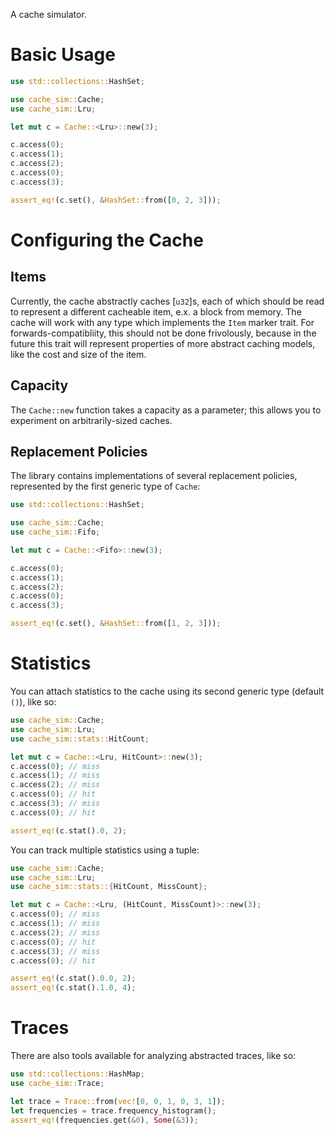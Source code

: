 A cache simulator.

# Basic Usage

```rust
use std::collections::HashSet;

use cache_sim::Cache;
use cache_sim::Lru;

let mut c = Cache::<Lru>::new(3);

c.access(0);
c.access(1);
c.access(2);
c.access(0);
c.access(3);

assert_eq!(c.set(), &HashSet::from([0, 2, 3]));
```

# Configuring the Cache

## Items

Currently, the cache abstractly caches [`u32`]s, each of which should be read to
represent a different cacheable item, e.x. a block from memory. The cache will
work with any type which implements the `Item` marker trait. For
forwards-compatibliity, this should not be done frivolously, because in the
future this trait will represent properties of more abstract caching models,
like the cost and size of the item.

## Capacity

The `Cache::new` function takes a capacity as a parameter; this allows you to
experiment on arbitrarily-sized caches.

## Replacement Policies

The library contains implementations of several replacement policies,
represented by the first generic type of `Cache`:

```rust
use std::collections::HashSet;

use cache_sim::Cache;
use cache_sim::Fifo;

let mut c = Cache::<Fifo>::new(3);

c.access(0);
c.access(1);
c.access(2);
c.access(0);
c.access(3);

assert_eq!(c.set(), &HashSet::from([1, 2, 3]));
```

# Statistics

You can attach statistics to the cache using its second generic type (default
`()`), like so:

```rust
use cache_sim::Cache;
use cache_sim::Lru;
use cache_sim::stats::HitCount;

let mut c = Cache::<Lru, HitCount>::new(3);
c.access(0); // miss
c.access(1); // miss
c.access(2); // miss
c.access(0); // hit
c.access(3); // miss
c.access(0); // hit

assert_eq!(c.stat().0, 2);
```

You can track multiple statistics using a tuple:

```rust
use cache_sim::Cache;
use cache_sim::Lru;
use cache_sim::stats::{HitCount, MissCount};

let mut c = Cache::<Lru, (HitCount, MissCount)>::new(3);
c.access(0); // miss
c.access(1); // miss
c.access(2); // miss
c.access(0); // hit
c.access(3); // miss
c.access(0); // hit

assert_eq!(c.stat().0.0, 2);
assert_eq!(c.stat().1.0, 4);
```

# Traces

There are also tools available for analyzing abstracted traces, like so:

```rust
use std::collections::HashMap;
use cache_sim::Trace;

let trace = Trace::from(vec![0, 0, 1, 0, 3, 1]);
let frequencies = trace.frequency_histogram();
assert_eq!(frequencies.get(&0), Some(&3));
```
